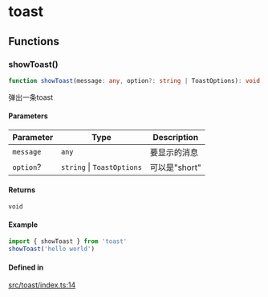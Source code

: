 # toast

## Functions

### showToast()

```ts
function showToast(message: any, option?: string | ToastOptions): void
```

弹出一条toast

#### Parameters

| Parameter | Type | Description |
| ------ | ------ | ------ |
| `message` | `any` | 要显示的消息 |
| `option`? | `string` \| `ToastOptions` | 可以是"short" | "long"，表示弹出时长 |

#### Returns

`void`

#### Example

```ts
import { showToast } from 'toast'
showToast('hello world')
```

#### Defined in

[src/toast/index.ts:14](https://github.com/aiselp/AutoX/blob/fef14132f01d123d8ccfc0937f3f37dc42567abf/autojs/src/js-api/src/toast/index.ts#L14)
